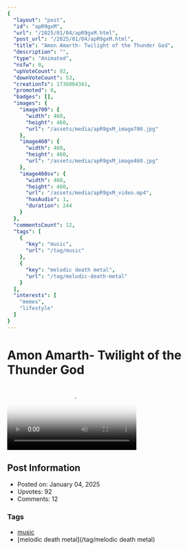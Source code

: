 ```yaml
---
{
  "layout": "post",
  "id": "apR9gxM",
  "url": "/2025/01/04/apR9gxM.html",
  "post_url": "/2025/01/04/apR9gxM.html",
  "title": "Amon Amarth- Twilight of the Thunder God",
  "description": "",
  "type": "Animated",
  "nsfw": 0,
  "upVoteCount": 92,
  "downVoteCount": 53,
  "creationTs": 1736004341,
  "promoted": 0,
  "badges": [],
  "images": {
    "image700": {
      "width": 460,
      "height": 460,
      "url": "/assets/media/apR9gxM_image700.jpg"
    },
    "image460": {
      "width": 460,
      "height": 460,
      "url": "/assets/media/apR9gxM_image460.jpg"
    },
    "image460sv": {
      "width": 460,
      "height": 460,
      "url": "/assets/media/apR9gxM_video.mp4",
      "hasAudio": 1,
      "duration": 244
    }
  },
  "commentsCount": 12,
  "tags": [
    {
      "key": "music",
      "url": "/tag/music"
    },
    {
      "key": "melodic death metal",
      "url": "/tag/melodic-death-metal"
    }
  ],
  "interests": [
    "memes",
    "lifestyle"
  ]
}
---
```


# Amon Amarth- Twilight of the Thunder God

<video controls playsinline loop poster="/assets/media/apR9gxM_image460.jpg">
  <source src="/assets/media/apR9gxM_video.mp4" type="video/mp4">
  Your browser does not support the video tag.
</video>

## Post Information

- Posted on: January 04, 2025
- Upvotes: 92
- Comments: 12

### Tags

- [music](/tag/music)
- [melodic death metal](/tag/melodic death metal)
